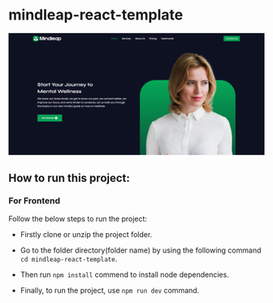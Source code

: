 
# mindleap-react-template
![mindleap-react-template](/src/assets/github-cover.png)

## How to run this project:

### For Frontend 
Follow the below steps to run the project: 
- Firstly clone or unzip the project folder.
* Go to the folder directory(folder name) by using the following command ``` cd mindleap-react-template ```.
+ Then run `` npm install `` commend to install node dependencies.
- Finally, to run the project, use ``npm run dev`` command.

